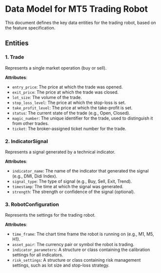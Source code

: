 # Data Model for MT5 Trading Robot

This document defines the key data entities for the trading robot, based on the feature specification.

## Entities

### 1. Trade
Represents a single market operation (buy or sell).

**Attributes**:
- `entry_price`: The price at which the trade was opened.
- `exit_price`: The price at which the trade was closed.
- `lot_size`: The volume of the trade.
- `stop_loss_level`: The price at which the stop-loss is set.
- `take_profit_level`: The price at which the take-profit is set.
- `status`: The current state of the trade (e.g., Open, Closed).
- `magic_number`: The unique identifier for the trade, used to distinguish it from other trades.
- `ticket`: The broker-assigned ticket number for the trade.

### 2. IndicatorSignal
Represents a signal generated by a technical indicator.

**Attributes**:
- `indicator_name`: The name of the indicator that generated the signal (e.g., DMI, Didi Index).
- `signal_type`: The type of signal (e.g., Buy, Sell, Exit, Trend).
- `timestamp`: The time at which the signal was generated.
- `strength`: The strength or confidence of the signal (optional).

### 3. RobotConfiguration
Represents the settings for the trading robot.

**Attributes**:
- `time_frame`: The chart time frame the robot is running on (e.g., M1, M5, H1).
- `asset_pair`: The currency pair or symbol the robot is trading.
- `indicator_parameters`: A structure or class containing the calibration settings for all indicators.
- `risk_settings`: A structure or class containing risk management settings, such as lot size and stop-loss strategy.
